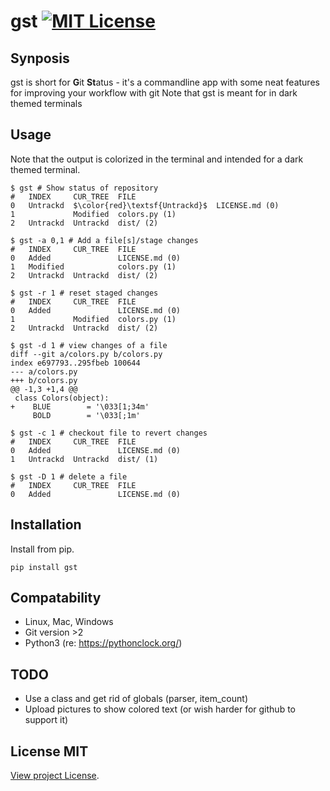 # gst [![MIT License][license-badge]](LICENSE.md)

## Synposis
gst is short for **G**it **St**atus - it's a commandline app with some neat features for improving your workflow with git
Note that gst is meant for in dark themed terminals

## Usage
Note that the output is colorized in the terminal and intended for a dark themed terminal.
```
$ gst # Show status of repository
#   INDEX     CUR_TREE  FILE
0   Untrackd  $\color{red}\textsf{Untrackd}$  LICENSE.md (0)
1             Modified  colors.py (1)
2   Untrackd  Untrackd  dist/ (2)

$ gst -a 0,1 # Add a file[s]/stage changes
#   INDEX     CUR_TREE  FILE
0   Added               LICENSE.md (0)
1   Modified            colors.py (1)
2   Untrackd  Untrackd  dist/ (2)

$ gst -r 1 # reset staged changes
#   INDEX     CUR_TREE  FILE
0   Added               LICENSE.md (0)
1             Modified  colors.py (1)
2   Untrackd  Untrackd  dist/ (2)

$ gst -d 1 # view changes of a file
diff --git a/colors.py b/colors.py
index e697793..295fbeb 100644
--- a/colors.py
+++ b/colors.py
@@ -1,3 +1,4 @@
 class Colors(object):
+    BLUE        = '\033[1;34m'
     BOLD        = '\033[;1m'

$ gst -c 1 # checkout file to revert changes
#   INDEX     CUR_TREE  FILE
0   Added               LICENSE.md (0)
1   Untrackd  Untrackd  dist/ (1)

$ gst -D 1 # delete a file
#   INDEX     CUR_TREE  FILE
0   Added               LICENSE.md (0)
```

## Installation
Install from pip.
```
pip install gst
```

## Compatability
- Linux, Mac, Windows
- Git version >2
- Python3 (re: https://pythonclock.org/)

## TODO
- Use a class and get rid of globals (parser, item_count)
- Upload pictures to show colored text (or wish harder for github to support it)

## License MIT
[View project License](LICENSE.md).

[license-badge]: https://img.shields.io/badge/license-MIT-007EC7.svg

